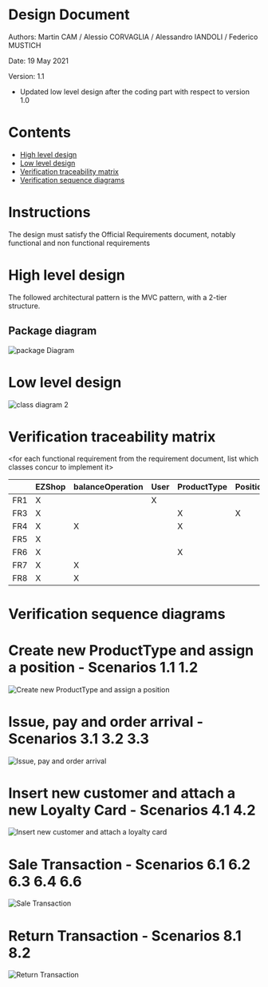 # Design Document 


Authors: Martin CAM / Alessio CORVAGLIA / Alessandro IANDOLI / Federico MUSTICH

Date: 19 May 2021

Version: 1.1

* Updated low level design after the coding part with respect to version 1.0


# Contents

- [High level design](#package-diagram)
- [Low level design](#class-diagram)
- [Verification traceability matrix](#verification-traceability-matrix)
- [Verification sequence diagrams](#verification-sequence-diagrams)

# Instructions

The design must satisfy the Official Requirements document, notably functional and non functional requirements

# High level design 

The followed architectural pattern is the MVC pattern, with a 2-tier structure. 

## Package diagram
![package Diagram](http://www.plantuml.com/plantuml/png/SoWkIImgAStDuIf8JCvEJ4zLK7AD2ix8Br1IgEPIK80BfYIM90A5Qf75KYkIKmjAClFpYj5bSlDJKdF0WhK8Szr3FP6D1afnGVWAUdfs2d1PBeVKl1IWWm00)




# Low level design

![class diagram 2](http://www.plantuml.com/plantuml/png/ZLRVRnit37w_lqB8qpQq1VfU18sJPWlG9PxZRC3U58cnXTv9Lv6NuH3iVvz-oAPyCh0--VYHtqU94Yb_HfAUfg7lxXs1a2ZkFtPNVIzsG0GUtmayV2XdaVoao7aKqeCmmzWRPUX3rwr3X442gmACmiFtoNZGmbWXWvZg9IBWXmwi5jOHT5s2n9U_7_TkVEjwjzk1lhDF2BwJYYRPhsGlWrptknm_tLbw9zRUwP1zEuzm6OHVmPBpC_iZzr9C21wxhmRfqtDMU1Z1IpBENeebWin-y3hINVofu4VPmzPBYr9b2MHWeR01chmz2VOCDU7N4v8ROavLlhBpaRonk-3te0rTIw-lOwb2s170pWC2_VHp5p1947SU30qz78qTK3Z6Q62s2ZwDkZ0sPhUdw0p5DpR_kebLgtfd7cCbsIAcvAomahf2LlDA-ckdeV7WQhu1LDwCiL37Z7zCqfAXcPVWq9G8WpX1EhXWZ79EdxUEhUJme9pNoRhothpA_hZK16BQpOknK8uaaWQdpSjS02uk0r61hQ9t0F1On7XSmP14KksZiNLDbhKpbl31bjZKaOjx5oMqFbJBHU_o36wz6meknx6VRmmgDrdQI8AjAq7ddOMct31E17aveOm51gkRrPJKBRu3Qi6q8suFTlY4yTf2gcKO9pileC2yXYhZVYtd0Imno0t4hfom2cUiZIutfmoYftJxoi6dOBoo-WQUmmSNhmG7uDyouvQD_DO98QfcljC9AAE9QR554q5anXJi65i-hHmW6MC8-SVvxF6kPubwOjPAOuQBMB5YJoPRSnCMlr6m1lza3IN0EW9CNzzBR-QuqfV9-1EyUU5MvoMbZkF5EA_JhfeqbJIIf0cxvKfBmUuqYvVEglJBRCqvsBfFnMCxdaEqntJrqmvOTN6VwqgIKT-0xgVX6JmNAvUHEom3I8Ulz3Xj4_MB9JzV2WW_1f1pDdUzpchIMhak8ZrAvJZZ4sBY-s8i7HuWE4oEAaELdxM94oQvP-cLqy2rlpcv77A8EsmFhzuxPrmj7b_kXgEEqAL6VBZ1e7ciPE9P_IQjxi6_bTjXb51xKD--JdjRNxPVmSPS40u8l57vPQr8Ew1DK793zjJKMzF31cHyCwp-onkgiwK6nEmEf5Cu1zTmkMNCQ5qjg_slqhARa5O5wylRYhGHhGGTRug1Xhzmj-pKuONMuaqy_x5ZIkDgMJnEsrIris6M3cbPnS6CF1Bo7rPnyV52l7ylBdwvu3dT-fe1tF7u2_uObg8piUMV3hIkQLcME3ka6i4V3UFnyt-1RK-VZ-Cti8u8thgT6MtRh_QUx-lkCrWz3Vr_)





# Verification traceability matrix

\<for each functional requirement from the requirement document, list which classes concur to implement it>

|     | EZShop  |  balanceOperation  |  User | ProductType  | Position  | Order  |  TransactionEntry |  ReturnTransaction |  SaleTransaction | LoyaltyCard  | Customer |
|-----|---|---|---|---|---|---|---|---|---|---| --- |
|FR1  | X  |   | X  |   |   |   |   |   |   |   |   |
|FR3  |  X |   |   | X  | X  |   |   |   |   |   |   |
|FR4  |  X | X  |   | X  |   | X  |   |   |   |   |   |
|FR5  |  X |   |   |   |   |   |   |   |   |  X | X  |
|FR6  |  X |   |   | X  |   |   | X  | X  | X  | X  | X  |
|FR7  |  X | X  |   |   |   |   | X  | X  |   |   |   |
|FR8  |  X | X  |   |   |   |   |   |   |   |   |   |


# Verification sequence diagrams 

# Create new ProductType and assign a position - Scenarios 1.1 1.2
![Create new ProductType and assign a position](http://www.plantuml.com/plantuml/png/SoWkIImgAStDuKfCBialKWZEo2_mJSnBJ4yjuk92uYZesYcuHe445AmK3FKKaejI4qjI0uhoKqgJIq8g2r8rDBaWyY2LIE90vKPw2dcfvGeeYd6QRQodK5gG0Z8xlpYp93C_3u_19deAnQabI0gHf46gOJ9M2gPG9o2KEgJcfG2z3G00)

# Issue, pay and order arrival - Scenarios 3.1 3.2 3.3
![Issue, pay and order arrival](http://www.plantuml.com/plantuml/png/VP7BQiCm44Nt_efPjeiA-duiYbteihZ5pIQxGHeIWIE9qIZ1Vn_5SOWnSNRYtgEh0ogZ84lQj4MbnJCqQnz-qE6Ak1YTuUuJlfU703xWNe6DCL7DXlZcjXYAZFH99XuKEDh10CmEFIe8sCtFF2c898sWqBaV3pmhODAUpHUsw3GjWfcoGrC7OXJhNRxrShIRDbT4Nq_lz6OLizrYUr7vRKRvbxr9MlwxG9bwxwc_X4wiT1aioPdy2Ni0)

# Insert new customer and attach a new Loyalty Card - Scenarios 4.1 4.2
![Insert new customer and attach a loyalty card](http://www.plantuml.com/plantuml/png/XOwxJiH034NxVCKjeM34ycOAj6X5HmSqT5R6Q2AIJ3HsGFltC0fM4XwYzFNnyTsAKjQnQokgDMNiI6B3sQPHD7MVO_MLu-W65i9Zut0hhnWuI-gfHI0bQ896HcstnfTRqtYSk5aqvFJM11R4HjQovT-xvuUO1dYSEWH-QNesmS5XDIs_rJjpwFaTC_QhxjoXpapAEyfXfRfFUsfrNt9uN4osHVY7yDA1LAcEXNbC_xMySX1Myrc-VkznFL6pQx7zsNLpNEWduUBSSX_6hlq0)


# Sale Transaction - Scenarios 6.1 6.2 6.3 6.4 6.6
![Sale Transaction](http://www.plantuml.com/plantuml/png/bL9DZzCm4BttLymH3WIw1RRaW5Oiomb4eDqBjr4yIoqv7ciy1kNVOzSKqcv3nItA-tZFzhk9Yg9fS0libGLkCUuioMBn-mEUlOMxRviT1sXXsS2Ula57Mq4ViyQoV_9qKIc5V8ArSDM0fv_mI0Dd8rODe36Ti4czRhceihrd9N3qe2rib08y20-m0cLO0mg1K21KCf2yMWUw8w4z4AfHpDJYE-bvY1W3jV2oWU-adTYUEf9xR_NeJ9FUTrvbX1PUrLET8bas4_6wWKZw9M5kg9btzlJN3N0ePkW0Gt3ZUnjxJbw_ejAMg-75Rkk9IywSUipallbtRds5-KSkqtZntw7B9P0t9rPptAk_xZqF8IbrRBt63ooFsdta4PsEjoYcI5T7nQfiBYOFGQWd-uCAtE4uaC_t3S___1OoLelr0RnmBtae9RMIFv7ks5oIrAbi53N52NVQythVayMyGuU-f_jWKEc8N17w74ZmuBokgps5ikw6l4c3-mK0)


# Return Transaction - Scenarios 8.1 8.2
![Return Transaction](http://www.plantuml.com/plantuml/png/ZP91Jy9048Nl_8e99qsm2W8g1qCa78reyU9jx8wsITdTJ6TZ-kyTopPIrDH3asRVzsRUJ6PP2RA4NJd0J1p32gky81uCuW-StSBw9SsTXmMC4tWdIR6aBQEjr54uUtBwApj9e2dzH1BOTla8AVv3LUTb0fO-ejJVQ9e0D-Y6dGcPA6QT49Jq9WiOfa8UfYEOZM2ke2SKCX2i52L8Jao0-lczjm9ny4gn89dXGTI396ihN6lhsJxfiTAPCARQrfxKCTUja3m6rFvI_p7HLG9apN_dlsxd_n8tME_8wWxWl7rbCeMia4tKUlT_qsICz3r9xaolPtpHc5912LM7_ZuUlHwcpB6vmn9jHi_Ue507Zig39yQsycI_v6D9VKkoHY_t4m00)
